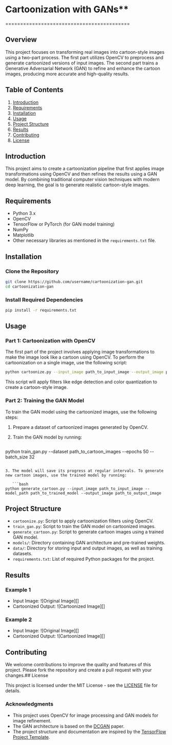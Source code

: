 #  Cartoonization with GANs**
==========================================

## Overview

This project focuses on transforming real images into cartoon-style images using a two-part process. The first part utilizes OpenCV to preprocess and generate cartoonized versions of input images. The second part trains a Generative Adversarial Network (GAN) to refine and enhance the cartoon images, producing more accurate and high-quality results.

## Table of Contents

1. [Introduction](#introduction)
2. [Requirements](#requirements)
3. [Installation](#installation)
4. [Usage](#usage)
5. [Project Structure](#project-structure)
6. [Results](#results)
7. [Contributing](#contributing)
8. [License](#license)

## Introduction

This project aims to create a cartoonization pipeline that first applies image transformations using OpenCV and then refines the results using a GAN model. By combining traditional computer vision techniques with modern deep learning, the goal is to generate realistic cartoon-style images.

## Requirements

* Python 3.x
* OpenCV
* TensorFlow or PyTorch (for GAN model training)
* NumPy
* Matplotlib
* Other necessary libraries as mentioned in the `requirements.txt` file.

## Installation

### Clone the Repository

```bash
git clone https://github.com/username/cartoonization-gan.git
cd cartoonization-gan
```

### Install Required Dependencies

```bash
pip install -r requirements.txt
```

## Usage

### Part 1: Cartoonization with OpenCV

The first part of the project involves applying image transformations to make the image look like a cartoon using OpenCV. To perform the cartoonization on a single image, use the following script:

```bash
python cartoonize.py --input_image path_to_input_image --output_image path_to_output_image
```

This script will apply filters like edge detection and color quantization to create a cartoon-style image.

### Part 2: Training the GAN Model

To train the GAN model using the cartoonized images, use the following steps:

1. Prepare a dataset of cartoonized images generated by OpenCV.
2. Train the GAN model by running:

   ```bash
python train_gan.py --dataset path_to_cartoon_images --epochs 50 --batch_size 32
```

3. The model will save its progress at regular intervals. To generate new cartoon images, use the trained model by running:

   ```bash
python generate_cartoon.py --input_image path_to_input_image --model_path path_to_trained_model --output_image path_to_output_image
```

## Project Structure

* `cartoonize.py`: Script to apply cartoonization filters using OpenCV.
* `train_gan.py`: Script to train the GAN model on cartoonized images.
* `generate_cartoon.py`: Script to generate cartoon images using a trained GAN model.
* `models/`: Directory containing GAN architecture and pre-trained weights.
* `data/`: Directory for storing input and output images, as well as training datasets.
* `requirements.txt`: List of required Python packages for the project.

## Results

### Example 1

* Input Image: ![Original Image][]
* Cartoonized Output: ![Cartoonized Image][]

### Example 2

* Input Image: ![Original Image][]
* Cartoonized Output: ![Cartoonized Image][]

## Contributing

We welcome contributions to improve the quality and features of this project. Please fork the repository and create a pull request with your changes.## License

This project is licensed under the MIT License - see the [LICENSE](LICENSE) file for details.

### Acknowledgments

* This project uses OpenCV for image processing and GAN models for image refinement.
* The GAN architecture is based on the [DCGAN](https://arxiv.org/abs/1511.06434) paper.
* The project structure and documentation are inspired by the [TensorFlow Project Template](https://github.com/tensorflow/template).
